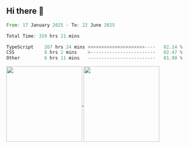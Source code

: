 ## Hi there 👋
<!--START_SECTION:waka-->

```rust
From: 17 January 2025 - To: 22 June 2025

Total Time: 319 hrs 21 mins

TypeScript    267 hrs 24 mins >>>>>>>>>>>>>>>>>>>>>----   82.14 %
CSS           8 hrs 2 mins    >------------------------   02.47 %
Other         6 hrs 11 mins   -------------------------   01.90 %
```

<!--END_SECTION:waka-->

<a href="https://github.com/anuraghazra/github-readme-stats">
  <img height=200 align="center" src="https://github-readme-stats.vercel.app/api/top-langs/?username=paulgeorge35&layout=donut&langs_count=5&theme=transparent" />
</a>
<a href="https://github.com/anuraghazra/convoychat">
  <img height=200 align="center" src="https://github-readme-stats.vercel.app/api?username=paulgeorge35&show_icons=true&show=prs_merged&theme=transparent&rank_icon=github" />
</a>
